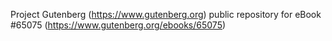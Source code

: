 Project Gutenberg (https://www.gutenberg.org) public repository for
eBook #65075 (https://www.gutenberg.org/ebooks/65075)
